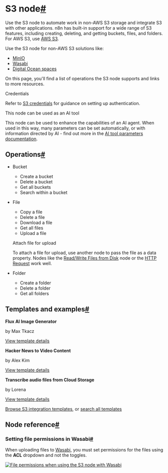 [](https://github.com/n8n-io/n8n-docs/edit/main/docs/integrations/builtin/app-nodes/n8n-nodes-base.s3.md "Edit this page")

# S3 node[#](#s3-node "Permanent link")

Use the S3 node to automate work in non-AWS S3 storage and integrate S3 with other applications. n8n has built-in support for a wide range of S3 features, including creating, deleting, and getting buckets, files, and folders. For AWS S3, use [AWS S3](../n8n-nodes-base.awss3/).

Use the S3 node for non-AWS S3 solutions like:

*   [MinIO](https://min.io/)
*   [Wasabi](https://wasabi.com/)
*   [Digital Ocean spaces](https://www.digitalocean.com/products/spaces)

On this page, you'll find a list of operations the S3 node supports and links to more resources.

Credentials

Refer to [S3 credentials](../../credentials/s3/) for guidance on setting up authentication.

This node can be used as an AI tool

This node can be used to enhance the capabilities of an AI agent. When used in this way, many parameters can be set automatically, or with information directed by AI - find out more in the [AI tool parameters documentation](../../../../advanced-ai/examples/using-the-fromai-function/).

## Operations[#](#operations "Permanent link")

*   Bucket
    *   Create a bucket
    *   Delete a bucket
    *   Get all buckets
    *   Search within a bucket
*   File
    
    *   Copy a file
    *   Delete a file
    *   Download a file
    *   Get all files
    *   Upload a file
    
    Attach file for upload
    
    To attach a file for upload, use another node to pass the file as a data property. Nodes like the [Read/Write Files from Disk](../../core-nodes/n8n-nodes-base.readwritefile/) node or the [HTTP Request](../../core-nodes/n8n-nodes-base.httprequest/) work well.
    
*   Folder
    
    *   Create a folder
    *   Delete a folder
    *   Get all folders

## Templates and examples[#](#templates-and-examples "Permanent link")

**Flux AI Image Generator**

by Max Tkacz

[View template details](https://n8n.io/workflows/2417-flux-ai-image-generator/)

**Hacker News to Video Content**

by Alex Kim

[View template details](https://n8n.io/workflows/2557-hacker-news-to-video-content/)

**Transcribe audio files from Cloud Storage**

by Lorena

[View template details](https://n8n.io/workflows/1394-transcribe-audio-files-from-cloud-storage/)

[Browse S3 integration templates](https://n8n.io/integrations/s3/), or [search all templates](https://n8n.io/workflows/)

## Node reference[#](#node-reference "Permanent link")

### Setting file permissions in Wasabi[#](#setting-file-permissions-in-wasabi "Permanent link")

When uploading files to [Wasabi](https://wasabi.com/), you must set permissions for the files using the **ACL** dropdown and not the toggles.

[![File permissions when using the S3 node with Wasabi](../../../../_images/integrations/builtin/app-nodes/s3/acl_dropdown.png)](https://docs.n8n.io/_images/integrations/builtin/app-nodes/s3/acl_dropdown.png)